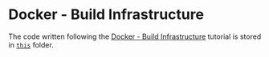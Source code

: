 # Docker - Build Infrastructure

The code written following the [Docker - Build Infrastructure](https://developer.hashicorp.com/terraform/tutorials/docker-get-started/docker-build) tutorial is stored in [`this`](./learn-terraform-docker-container/) folder.
